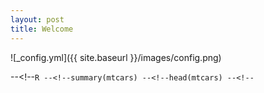 ```yaml
---
layout: post
title: Welcome
---
```


![_config.yml]({{ site.baseurl }}/images/config.png)

--<!--```R
--<!--summary(mtcars)
--<!--head(mtcars)
--<!--```

